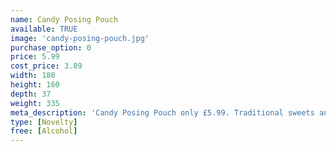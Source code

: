 ```yaml
---
name: Candy Posing Pouch
available: TRUE
image: 'candy-posing-pouch.jpg'
purchase_option: 0
price: 5.99
cost_price: 3.89
width: 180
height: 160
depth: 37
weight: 335
meta_description: 'Candy Posing Pouch only £5.99. Traditional sweets and more at Humbugs Confectionery Store. Specialists in satisfying your sweet tooth!'
type: [Novelty]
free: [Alcohol]
---
```


